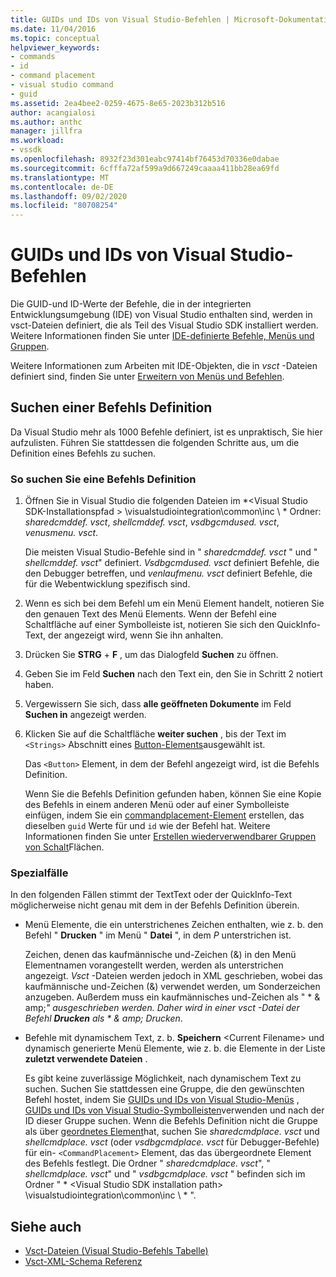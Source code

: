 ```yaml
---
title: GUIDs und IDs von Visual Studio-Befehlen | Microsoft-Dokumentation
ms.date: 11/04/2016
ms.topic: conceptual
helpviewer_keywords:
- commands
- id
- command placement
- visual studio command
- guid
ms.assetid: 2ea4bee2-0259-4675-8e65-2023b312b516
author: acangialosi
ms.author: anthc
manager: jillfra
ms.workload:
- vssdk
ms.openlocfilehash: 8932f23d301eabc97414bf76453d70336e0dabae
ms.sourcegitcommit: 6cfffa72af599a9d667249caaaa411bb28ea69fd
ms.translationtype: MT
ms.contentlocale: de-DE
ms.lasthandoff: 09/02/2020
ms.locfileid: "80708254"
---
```

# <a name="guids-and-ids-of-visual-studio-commands"></a>GUIDs und IDs von Visual Studio-Befehlen
Die GUID-und ID-Werte der Befehle, die in der integrierten Entwicklungsumgebung (IDE) von Visual Studio enthalten sind, werden in vsct-Dateien definiert, die als Teil des Visual Studio SDK installiert werden. Weitere Informationen finden Sie unter [IDE-definierte Befehle, Menüs und Gruppen](../../extensibility/internals/ide-defined-commands-menus-and-groups.md).

 Weitere Informationen zum Arbeiten mit IDE-Objekten, die in *vsct* -Dateien definiert sind, finden Sie unter [Erweitern von Menüs und Befehlen](../../extensibility/extending-menus-and-commands.md).

## <a name="find-a-command-definition"></a>Suchen einer Befehls Definition
 Da Visual Studio mehr als 1000 Befehle definiert, ist es unpraktisch, Sie hier aufzulisten. Führen Sie stattdessen die folgenden Schritte aus, um die Definition eines Befehls zu suchen.

### <a name="to-locate-a-command-definition"></a>So suchen Sie eine Befehls Definition

1. Öffnen Sie in Visual Studio die folgenden Dateien im *<Visual Studio SDK-Installationspfad \> \visualstudiointegration\common\inc \\ * Ordner: *sharedcmddef. vsct*, *shellcmddef. vsct*, *vsdbgcmdused. vsct*, *venusmenu. vsct*.

    Die meisten Visual Studio-Befehle sind in " *sharedcmddef. vsct* " und " *shellcmddef. vsct*" definiert. *Vsdbgcmdused. vsct* definiert Befehle, die den Debugger betreffen, und *venlaufmenu. vsct* definiert Befehle, die für die Webentwicklung spezifisch sind.

2. Wenn es sich bei dem Befehl um ein Menü Element handelt, notieren Sie den genauen Text des Menü Elements. Wenn der Befehl eine Schaltfläche auf einer Symbolleiste ist, notieren Sie sich den QuickInfo-Text, der angezeigt wird, wenn Sie ihn anhalten.

3. Drücken Sie **STRG** + **F** , um das Dialogfeld **Suchen** zu öffnen.

4. Geben Sie im Feld **Suchen** nach den Text ein, den Sie in Schritt 2 notiert haben.

5. Vergewissern Sie sich, dass **alle geöffneten Dokumente** im Feld **Suchen in** angezeigt werden.

6. Klicken Sie auf die Schaltfläche **weiter suchen** , bis der Text im `<Strings>` Abschnitt eines [Button-Elements](../../extensibility/button-element.md)ausgewählt ist.

    Das `<Button>` Element, in dem der Befehl angezeigt wird, ist die Befehls Definition.

   Wenn Sie die Befehls Definition gefunden haben, können Sie eine Kopie des Befehls in einem anderen Menü oder auf einer Symbolleiste einfügen, indem Sie ein [commandplacement-Element](../../extensibility/commandplacement-element.md) erstellen, das dieselben `guid` Werte für und `id` wie der Befehl hat. Weitere Informationen finden Sie unter [Erstellen wiederverwendbarer Gruppen von Schalt](../../extensibility/creating-reusable-groups-of-buttons.md)Flächen.

### <a name="special-cases"></a>Spezialfälle
 In den folgenden Fällen stimmt der TextText oder der QuickInfo-Text möglicherweise nicht genau mit dem in der Befehls Definition überein.

- Menü Elemente, die ein unterstrichenes Zeichen enthalten, wie z. b. den Befehl " **Drucken** " im Menü " **Datei** ", in dem *P* unterstrichen ist.

     Zeichen, denen das kaufmännische und-Zeichen (&) in den Menü Elementnamen vorangestellt werden, werden als unterstrichen angezeigt. *Vsct* -Dateien werden jedoch in XML geschrieben, wobei das kaufmännische und-Zeichen (&) verwendet werden, um Sonderzeichen anzugeben. Außerdem muss ein kaufmännisches und-Zeichen als " * &amp; amp;*" ausgeschrieben werden. Daher wird in einer *vsct* -Datei der Befehl **Drucken** als * &amp; amp; Drucken*.

- Befehle mit dynamischem Text, z. b. **Speichern** \<Current Filename\> und dynamisch generierte Menü Elemente, wie z. b. die Elemente in der Liste **zuletzt verwendete Dateien** .

     Es gibt keine zuverlässige Möglichkeit, nach dynamischem Text zu suchen. Suchen Sie stattdessen eine Gruppe, die den gewünschten Befehl hostet, indem Sie [GUIDs und IDs von Visual Studio-Menüs](../../extensibility/internals/guids-and-ids-of-visual-studio-menus.md) , [GUIDs und IDs von Visual Studio-Symbolleisten](../../extensibility/internals/guids-and-ids-of-visual-studio-toolbars.md)verwenden und nach der ID dieser Gruppe suchen. Wenn die Befehls Definition nicht die Gruppe als über [geordnetes Element](../../extensibility/parent-element.md)hat, suchen Sie *sharedcmdplace. vsct* und *shellcmdplace. vsct* (oder *vsdbgcmdplace. vsct* für Debugger-Befehle) für ein- `<CommandPlacement>` Element, das das übergeordnete Element des Befehls festlegt. Die Ordner " *sharedcmdplace. vsct*", " *shellcmdplace. vsct*" und " *vsdbgcmdplace. vsct* " befinden sich im Ordner " * \<Visual Studio SDK installation path\> \visualstudiointegration\common\inc \\ * ".

## <a name="see-also"></a>Siehe auch

- [Vsct-Dateien (Visual Studio-Befehls Tabelle)](../../extensibility/internals/visual-studio-command-table-dot-vsct-files.md)
- [Vsct-XML-Schema Referenz](../../extensibility/vsct-xml-schema-reference.md)
